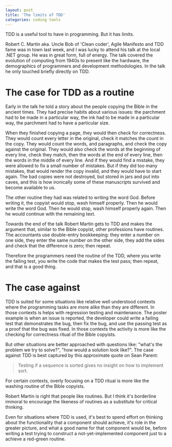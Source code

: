 ```yaml
---
layout: post
title: 'The limits of TDD'
categories: coding tools
---
```


TDD is a useful tool to have in programming. But it has limits.


Robert C. Martin aka. Uncle Bob of 'Clean coder', Agile Manifesto and TDD fame
was in town last week, and I was lucky to attend his talk at the local .NET
group. He was in great form, full of energy. The talk covered the evolution of
computing from 1940s to present like the hardware, the demographics of
programmers and development methodologies. In the talk he only touched briefly
directly on TDD.


# The case for TDD as a routine

Early in the talk he told a story about the people copying the Bible in the
ancient times. They had precise habits about various issues: the parchment had
to be made in a particular way, the ink had to be made in a particular way, the
parchment had to have a particular size.

When they finished copying a page, they would then check for correctness. They
would count every letter in the original, check it matches the count in the
copy. They would count the words, and paragraphs, and check the copy against
the original. They would also check the words at the beginning of every line,
check they match, then the words at the end of every line, then the words in
the middle of every line. And if they would find a mistake, they were allowed
to fix a small number of mistakes. But if they did too many mistakes, that
would render the copy invalid, and they would have to start again. The bad
copies were not destroyed, but stored in jars and put into caves, and this is
how ironically some of these manuscripts survived and become available to us.

The other routine they had was related to writing the word God. Before writing
it, the copyist would stop, wash himself properly. Then he would write the word
God. Then he would stop, wash himself properly again. Then he would continue
with the remaining text.

Towards the end of the talk Robert Martin gets to TDD and makes the argument
that, similar to the Bible copyist, other professions have routines. The
accountants use double-entry bookkeeping: they enter a number on one side, they
enter the same number on the other side, they add the sides and check that the
difference is zero; then repeat.

Therefore the programmers need the routine of the TDD, where you write the
failing test, you write the code that makes the test pass; then repeat, and
that is a good thing.


# The case against

TDD is suited for some situations like relative well understood contexts where
the programming tasks are more alike than they are different. In those contexts
is helps with regression testing and maintenance. The poster example is when an
issue is reported, the developer could write a failing test that demonstrates
the bug, then fix the bug, and use the passing test as a proof that the bug was
fixed. In those contexts the activity is more like the checking for correctness
ritual of the Bible copyists.

But other situations are better approached with questions like: "what's the
problem we try to solve?", "how would a solution look like?". The case against
TDD is best captured by this approximate quote on Sean Parent:

> Testing if a sequence is sorted gives no insight on how to implement sort.

For certain contexts, overly focusing on a TDD ritual is more like the washing
routine of the Bible copyists.

Robert Martin is right that people like routines. But I think it's borderline
immoral to encourage the likeness of routines as a substitute for critical
thinking.

Even for situations where TDD is used, it's best to spend effort on thinking
about the functionality that a component should achieve, it's role in the
greater picture, and what a good name for that component would be, before
writing a test trying to construct a not-yet-implemented component just to a
achieve a red-green routine.

